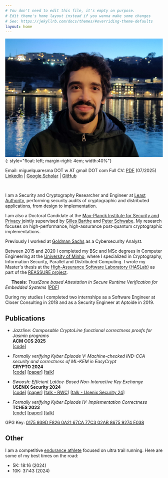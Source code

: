 ```yaml
---
# You don't need to edit this file, it's empty on purpose.
# Edit theme's home layout instead if you wanna make some changes
# See: https://jekyllrb.com/docs/themes/#overriding-theme-defaults
layout: home
---
```

![profile](/assets/profile.jpeg){: style="float: left; margin-right: 4em; width:40%"}

Email: miguelquaresma DOT w AT gmail DOT com
Full CV: [PDF](assets/Short_CV.pdf) (07/2025)  
[LinkedIn](https://www.linkedin.com/in/miguel-quaresma-042b07145/) | [Google Scholar](https://scholar.google.com/citations?user=fgGXMpAAAAAJ) | [GitHub](https://github.com/MQuaresma)
<div style="clear: both;"></div><br>

I am a Security and Cryptography Researcher and Engineer at [Least Authority](https://leastauthority.com/), performing security audits of cryptographic and distributed applications, from design to implementation.

I am also a Doctoral Candidate at the [Max-Planck Institute for Security and Privacy](https://www.mpi-sp.org/) jointly supervised by [Gilles Barthe](https://gbarthe.github.io/) and [Peter Schwabe](https://cryptojedi.org/peter/index.shtml). My research focuses on high-performance, high-assurance post-quantum cryptographic implementations.

Previously I worked at [Goldman Sachs](https://www.goldmansachs.com/) as a Cybersecurity Analyst.

Between 2015 and 2020 I completed my BSc and MSc degrees in Computer Engineering at the [University of Minho](https://www.uminho.pt/EN), where I specialized in Cryptography, Information Security, Parallel and Distributed Computing. I wrote my Master's thesis at the [High-Assurance Software Laboratory (HASLab)](https://haslab.uminho.pt/) as part of the
[REASSURE project](http://www.cister.isep.ipp.pt/projects/reassure).

&nbsp;&nbsp;&nbsp;&nbsp;&nbsp;**Thesis**: *TrustZone based Attestation in Secure Runtime Verification for Embedded Systems*
  [[PDF](assets/dissertation.pdf)]

During my studies I completed two internships as a Software Engineer at Closer Consulting in 2018 and as a Security Engineer at Aptoide in 2019.

## Publications
- *Jazzline: Composable CryptoLine functional correctness proofs for Jasmin programs*  
  **ACM CCS 2025**  
  [[code](https://github.com/MQuaresma/jasmin/tree/cryptoline-mc)]

- *Formally verifying Kyber Episode V: Machine-checked IND-CCA security and correctness of ML-KEM in EasyCrypt*  
  **CRYPTO 2024**  
  [[code](https://github.com/formosa-crypto/formosa-mlkem)] [[paper](https://ia.cr/2024/843)] [[talk](https://youtu.be/QcTSUQ1hzdw?t=2271)]

- *Swoosh: Efficient Lattice-Based Non-Interactive Key Exchange*  
  **USENIX Security 2024**  
  [[code](https://github.com/MQuaresma/pswoosh)] [[paper](https://www.usenix.org/conference/usenixsecurity24/presentation/gajland)] [[talk - RWC](https://youtu.be/Mo4g5z2Sea4)] [[talk - Usenix Security 24](https://www.youtube.com/watch?v=IpavvH9hJm0)]

- *Formally verifying Kyber Episode IV: Implementation Correctness*  
  **TCHES 2023**  
  [[code](https://github.com/formosa-crypto/formosa-mlkem)] [[paper](https://ia.cr/2023/215)] [[talk](https://youtu.be/Y2U0a4hTiNs&t=1522)]

GPG Key: [0175 939D F826 0A21 67CA  77C3 02AB 8675 9274 E038](assets/miguelq.asc)   

## Other
I am a competitive [endurance athlete](https://www.strava.com/athletes/4564921/) focused on ultra trail running.
Here are some of my best times on the road:
- 5K: 18:16 (2024)
- 10K: 37:43 (2024)
